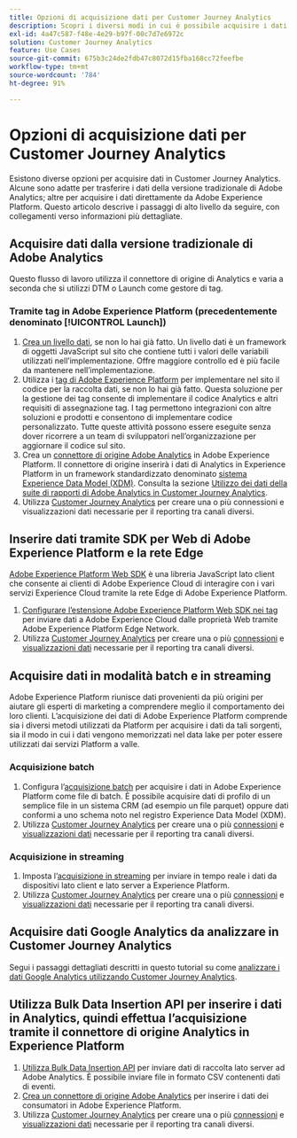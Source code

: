 ```yaml
---
title: Opzioni di acquisizione dati per Customer Journey Analytics
description: Scopri i diversi modi in cui è possibile acquisire i dati in Customer Journey Analytics
exl-id: 4a47c587-f48e-4e29-b97f-00c7d7e6972c
solution: Customer Journey Analytics
feature: Use Cases
source-git-commit: 675b3c24de2fdb47c8072d15fba168cc72feefbe
workflow-type: tm+mt
source-wordcount: '784'
ht-degree: 91%

---
```


# Opzioni di acquisizione dati per Customer Journey Analytics

Esistono diverse opzioni per acquisire dati in Customer Journey Analytics. Alcune sono adatte per trasferire i dati della versione tradizionale di Adobe Analytics; altre per acquisire i dati direttamente da Adobe Experience Platform. Questo articolo descrive i passaggi di alto livello da seguire, con collegamenti verso informazioni più dettagliate.

## Acquisire dati dalla versione tradizionale di Adobe Analytics

Questo flusso di lavoro utilizza il connettore di origine di Analytics e varia a seconda che si utilizzi DTM o Launch come gestore di tag.

### Tramite tag in Adobe Experience Platform (precedentemente denominato [!UICONTROL Launch])

1. [Crea un livello dati](https://experienceleague.adobe.com/docs/analytics/implementation/prepare/data-layer.html?lang=it), se non lo hai già fatto. Un livello dati è un framework di oggetti JavaScript sul sito che contiene tutti i valori delle variabili utilizzati nell’implementazione. Offre maggiore controllo ed è più facile da mantenere nell’implementazione.
1. Utilizza i [tag di Adobe Experience Platform](https://experienceleague.adobe.com/docs/analytics/implementation/launch/overview.html?lang=it) per implementare nel sito il codice per la raccolta dati, se non lo hai già fatto. Questa soluzione per la gestione dei tag consente di implementare il codice Analytics e altri requisiti di assegnazione tag. I tag permettono integrazioni con altre soluzioni e prodotti e consentono di implementare codice personalizzato. Tutte queste attività possono essere eseguite senza dover ricorrere a un team di sviluppatori nell’organizzazione per aggiornare il codice sul sito.
1. Crea un [connettore di origine Adobe Analytics](https://experienceleague.adobe.com/docs/experience-platform/sources/ui-tutorials/create/adobe-applications/analytics.html?lang=it) in Adobe Experience Platform. Il connettore di origine inserirà i dati di Analytics in Experience Platform in un framework standardizzato denominato [sistema Experience Data Model (XDM)](https://experienceleague.adobe.com/docs/experience-platform/xdm/home.html?lang=it). Consulta la sezione [Utilizzo dei dati della suite di rapporti di Adobe Analytics in Customer Journey Analytics](/help/getting-started/aa-vs-cja/aa-data-in-cja.md).
1. Utilizza [Customer Journey Analytics](https://experienceleague.adobe.com/docs/analytics-platform/using/cja-overview/cja-getting-started.html?lang=it) per creare una o più connessioni e visualizzazioni dati necessarie per il reporting tra canali diversi.

## Inserire dati tramite SDK per Web di Adobe Experience Platform e la rete Edge

[Adobe Experience Platform Web SDK](https://experienceleague.adobe.com/docs/experience-platform/edge/home.html?lang=it) è una libreria JavaScript lato client che consente ai clienti di Adobe Experience Cloud di interagire con i vari servizi Experience Cloud tramite la rete Edge di Adobe Experience Platform.

1. [Configurare l’estensione Adobe Experience Platform Web SDK nei tag](https://experienceleague.adobe.com/docs/experience-platform/tags/extensions/adobe/sdk/overview.html?lang=it) per inviare dati a Adobe Experience Cloud dalle proprietà Web tramite Adobe Experience Platform Edge Network.
1. Utilizza [Customer Journey Analytics](https://experienceleague.adobe.com/docs/analytics-platform/using/cja-overview/cja-getting-started.html?lang=it) per creare una o più [connessioni](/help/connections/create-connection.md) e [visualizzazioni dati](/help/data-views/data-views.md) necessarie per il reporting tra canali diversi.

## Acquisire dati in modalità batch e in streaming

Adobe Experience Platform riunisce dati provenienti da più origini per aiutare gli esperti di marketing a comprendere meglio il comportamento dei loro clienti. L’acquisizione dei dati di Adobe Experience Platform comprende sia i diversi metodi utilizzati da Platform per acquisire i dati da tali sorgenti, sia il modo in cui i dati vengono memorizzati nel data lake per poter essere utilizzati dai servizi Platform a valle.

### Acquisizione batch

1. Configura l’[acquisizione batch](https://experienceleague.adobe.com/docs/experience-platform/ingestion/batch/overview.html?lang=it#batch) per acquisire i dati in Adobe Experience Platform come file di batch. È possibile acquisire dati di profilo di un semplice file in un sistema CRM (ad esempio un file parquet) oppure dati conformi a uno schema noto nel registro Experience Data Model (XDM).
1. Utilizza [Customer Journey Analytics](https://experienceleague.adobe.com/docs/analytics-platform/using/cja-overview/cja-getting-started.html?lang=it) per creare una o più [connessioni](/help/connections/create-connection.md) e [visualizzazioni dati](/help/data-views/data-views.md) necessarie per il reporting tra canali diversi.

### Acquisizione in streaming

1. Imposta l’[acquisizione in streaming](https://experienceleague.adobe.com/docs/experience-platform/ingestion/streaming/overview.html?lang=it#streaming) per inviare in tempo reale i dati da dispositivi lato client e lato server a Experience Platform.
1. Utilizza [Customer Journey Analytics](https://experienceleague.adobe.com/docs/analytics-platform/using/cja-overview/cja-getting-started.html?lang=it) per creare una o più [connessioni](/help/connections/create-connection.md) e [visualizzazioni dati](/help/data-views/data-views.md) necessarie per il reporting tra canali diversi.

## Acquisire dati Google Analytics da analizzare in Customer Journey Analytics

Segui i passaggi dettagliati descritti in questo tutorial su come [analizzare i dati Google Analytics utilizzando Customer Journey Analytics](https://experienceleague.adobe.com/docs/platform-learn/comprehensive-technical-tutorial-v22/module12/ex5.html?lang=it).

## Utilizza Bulk Data Insertion API per inserire i dati in Analytics, quindi effettua l’acquisizione tramite il connettore di origine Analytics in Experience Platform

1. [Utilizza Bulk Data Insertion API](https://www.adobe.io/apis/experiencecloud/analytics/docs.html#!AdobeDocs/analytics-2.0-apis/master/bdia.md) per inviare dati di raccolta lato server ad Adobe Analytics. È possibile inviare file in formato CSV contenenti dati di eventi.
1. [Crea un connettore di origine Adobe Analytics](https://experienceleague.adobe.com/docs/experience-platform/sources/ui-tutorials/create/adobe-applications/analytics.html?lang=it) per inserire i dati dei consumatori in Adobe Experience Platform.
1. Utilizza [Customer Journey Analytics](https://experienceleague.adobe.com/docs/analytics-platform/using/cja-overview/cja-getting-started.html?lang=it) per creare una o più [connessioni](/help/connections/create-connection.md) e [visualizzazioni dati](/help/data-views/data-views.md) necessarie per il reporting tra canali diversi.
